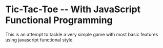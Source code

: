 # Tic-Tac-Toe -- With JavaScript Functional Programming 

This is an attempt to tackle a very simple game with most basic features using
javascript functional style.



